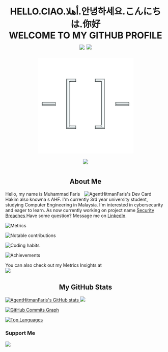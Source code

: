 <h1 align="center">HELLO.CIAO.أهلا.안녕하세요.こんにちは.你好<br>
WELCOME TO MY GITHUB PROFILE<br>
<img align="center" width="100" src="https://raw.githubusercontent.com/vitasha10/vitasha10/main/assets/Hand%20Wave.gif">
<a href="https://hits.seeyoufarm.com"><img src="https://hits.seeyoufarm.com/api/count/incr/badge.svg?url=https%3A%2F%2Fgithub.com%2FAgentHitmanFaris%2Fhit-counter&count_bg=%2379C83D&title_bg=%23555555&icon=github.svg&icon_color=%23E7E7E7&title=hits&edge_flat=false"/></a>
</h1>


<p align="center" >
  <img width="300" height="300"  src="https://github.com/AgentHitmanFaris/Image/blob/main/-%5B%5D-.png">
</p>
<p align="center">
<a href="https://www.linkedin.com/in/muhammad-faris-hakim-hussin-8065b91b8/" >
  <img src="https://camo.githubusercontent.com/a493f6833f99fb3c85788d6d9305e6b7a42b838e5ee5d138fd9a8214a7e77472/68747470733a2f2f696d672e736869656c64732e696f2f62616467652f6c696e6b6564696e2d2532333030373742352e7376673f267374796c653d666f722d7468652d6261646765266c6f676f3d6c696e6b6564696e266c6f676f436f6c6f723d7768697465">
</a>
</p>
<h1></h1>
<h2 align="center">
  About Me
 </h2>
 
 <div align="left">
  <a href="https://api.daily.dev/get?r=AHF"target = "blank">
    <img
      width="256"
      align="right"
      src="https://api.daily.dev/devcards/8ee3e74d55894c77b4da3623589b93fc.png?r=iou" width="256" alt="AgentHitmanFaris's Dev Card"
    />
  </a>
</div>
<p>
  Hello, my name is Muhammad Faris Hakim also knowna s AHF. I'm currently 3rd year university student, studying Computer Engineering in Malaysia. 
  I'm interested in cybersecurity and eager to learn. As now currently working on project name <a href="https://github.com/AgentHitmanFaris/Security_Breaches"> Security Breaches </a>
  Have some question? Message me on <a href="https://www.linkedin.com/in/muhammad-faris-hakim-hussin-8065b91b8/"> LinkedIn</a>.
</p>
 
![Metrics](https://github.com/AgentHitmanFaris/AgentHitmanFaris/github-metrics.svg)

![Notable contributions](https://raw.githubusercontent.com/AgentHitmanFaris/AgentHitmanFaris/github-metrics/notable.svg)

![Coding habits](https://raw.githubusercontent.com/AgentHitmanFaris/AgentHitmanFaris/github-metrics/habits.svg)

![Achievements](https://raw.githubusercontent.com/AgentHitmanFaris/AgentHitmanFaris/github-metrics/achievements.svg)
 
 <p>
  You can also check out my Metrics Insights at <br>
    <img src ="https://metrics.lecoq.io/AgentHitmanFaris">
 </p>
 
 
<h2 align = "center" >My GitHub Stats</h2>

<div align="left">
    <a href="http://www.github.com/AgentHitmanFaris">
        <img 
             src="https://github-readme-stats.vercel.app/api?username=AgentHitmanFaris&show_icons=true&hide=&count_private=true&theme=vision-friendly-dark" 
             alt="AgentHitmanFaris's GitHub stats" 
        />
    </a>
    <a href="http://www.github.com/AgentHitmanFaris">
        <img 
             src="https://github-readme-streak-stats.herokuapp.com/?user=AgentHitmanFaris&theme=vision-friendly-dark" 
        />
    </a>
</div>

<a href="http://www.github.com/AgentHitmanFaris"><img src="https://activity-graph.herokuapp.com/graph?username=AgentHitmanFaris&&bg_color=100#eecda3,#ef629f&color=ffffff&line=0891b2&point=ffffff&area_color=1c1917&area=true&hide_border=true&custom_title=GitHub%20Commits%20Graph" alt="GitHub Commits Graph" />

<a href="https://github.com/AgentHitmanFaris" align="left"><img src="https://github-readme-stats.vercel.app/api/top-langs/?username=AgentHitmanFaris&langs_count=10&layout=compact&theme=vision-friendly-dark" alt="Top Languages" /></a>


### Support Me

<a href="https://www.buymeacoffee.com/AgentHitmanF"><img src="https://cdn.buymeacoffee.com/buttons/v2/default-yellow.png" width="200" /></a>

